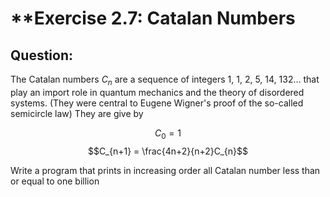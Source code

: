 # **Exercise 2.7: Catalan Numbers

## **Question:**
The Catalan numbers $C_{n}$ are a sequence of integers 1, 1, 2, 5, 14, 132... that play an import role in quantum mechanics and the theory of disordered systems. (They were central to Eugene Wigner's proof of the so-called semicircle law) They are give by

$$C_{0} = 1$$ $$C_{n+1} = \frac{4n+2}{n+2}C_{n}$$

Write a program that prints in increasing order all Catalan number less than or equal to one billion
